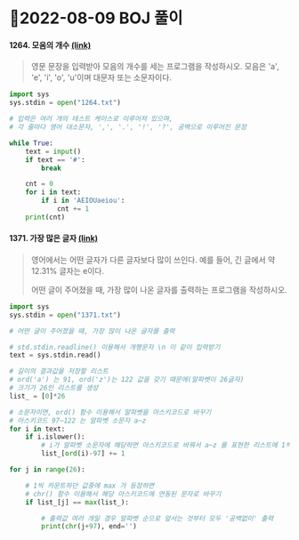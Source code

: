 # 📌2022-08-09 BOJ 풀이



#### 1264. 모음의 개수 [(link)](https://www.acmicpc.net/problem/1264)

> 영문 문장을 입력받아 모음의 개수를 세는 프로그램을 작성하시오. 모음은 'a', 'e', 'i', 'o', 'u'이며 대문자 또는 소문자이다.

```python
import sys
sys.stdin = open("1264.txt")

# 입력은 여러 개의 테스트 케이스로 이루어져 있으며, 
# 각 줄마다 영어 대소문자, ',', '.', '!', '?', 공백으로 이루어진 문장

while True:
    text = input()
    if text == '#':
        break

    cnt = 0
    for i in text:
        if i in 'AEIOUaeiou':
            cnt += 1
    print(cnt)
```



#### 1371. 가장 많은 글자 [(link)](https://www.acmicpc.net/problem/1371)

> 영어에서는 어떤 글자가 다른 글자보다 많이 쓰인다. 예를 들어, 긴 글에서 약 12.31% 글자는 e이다.
>
> 어떤 글이 주어졌을 때, 가장 많이 나온 글자를 출력하는 프로그램을 작성하시오.

```python
import sys
sys.stdin = open("1371.txt")

# 어떤 글이 주어졌을 때, 가장 많이 나온 글자를 출력

# std.stdin.readline() 이용해서 개행문자 \n 이 같이 입력받기
text = sys.stdin.read()

# 길이의 결과값을 저장할 리스트
# ord('a') 는 91, ord('z')는 122 값을 갖기 때문에(알파벳이 26글자)
# 크기가 26인 리스트를 생성
list_ = [0]*26

# 소문자이면, ord() 함수 이용해서 알파벳을 아스키코드로 바꾸기
# 아스키코드 97~122 는 알파벳 소문자 a~z
for i in text:
    if i.islower():
        # i가 알파벳 소문자에 해당하면 아스키코드로 바꿔서 a~z 를 표현한 리스트에 1씩 카운트
        list_[ord(i)-97] += 1

for j in range(26):

    # 1씩 카운트하던 값중에 max 가 등장하면
    # chr() 함수 이용해서 해당 아스키코드에 연동된 문자로 바꾸기
    if list_[j] == max(list_):

        # 출력값 여러 개일 경우 알파벳 순으로 앞서는 것부터 모두 '공백없이' 출력
        print(chr(j+97), end='')
```

